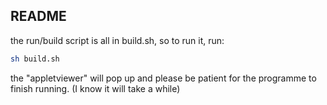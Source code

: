 README
---

the run/build script is all in build.sh, so to run it, run:

```bash
sh build.sh
```
the "appletviewer" will pop up and please be patient for the programme to finish running. (I know it will take a while)